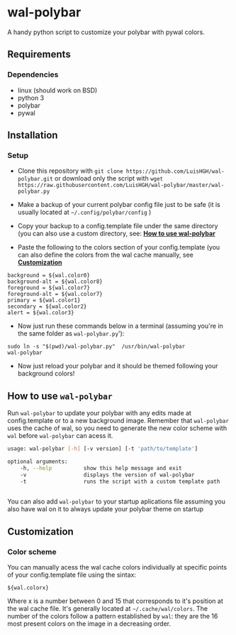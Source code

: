 # wal-polybar
A handy python script to customize your polybar with pywal colors.

## Requirements
### Dependencies

- linux (should work on BSD)
- python 3
- polybar
- pywal

## Installation

### Setup

-  Clone this repository with `git clone https://github.com/LuisHGH/wal-polybar.git` or download only the script with `wget https://raw.githubusercontent.com/LuisHGH/wal-polybar/master/wal-polybar.py` 

- Make a backup of your current polybar config file just to be safe (it is usually located at `~/.config/polybar/config` )
- Copy your backup to a config.template file under the same directory (you can also use a custom directory, see: **[How to use wal-polybar](#how-to-use-wal-polybar)**
- Paste the following to the colors section of your config.template (you can also define the colors from the wal cache manually, see **[Customization](#customization)**
```
background = ${wal.color0}
background-alt = ${wal.color8}
foreground = ${wal.color7}
foreground-alt = ${wal.color7}
primary = ${wal.color1}
secondary = ${wal.color2}
alert = ${wal.color3}
```  
- Now just run these commands below in a terminal (assuming you're in the same folder as `wal-polybar.py`'):
```shell script
sudo ln -s "$(pwd)/wal-polybar.py"  /usr/bin/wal-polybar
wal-polybar
```
- Now just reload your polybar and it should be themed following your background colors!


## How to use `wal-polybar`
Run `wal-polybar` to update your polybar with any edits made at config.template or to a new background image. Remember that `wal-polybar` uses the cache of wal, so you need to generate the new color scheme with  `wal` before `wal-polybar` can acess it.
```sh
usage: wal-polybar [-h] [-v version] [-t 'path/to/template']

optional arguments:
    -h, --help          show this help message and exit
    -v                  displays the version of wal-polybar
    -t                  runs the script with a custom template path 
 
```
You can also add `wal-polybar` to your startup aplications file assuming you also have wal on it to always update your polybar theme on startup

## Customization

### Color scheme
You can manually acess the wal cache colors individually at specific points of your config.template file using the sintax:
```
${wal.colorx}
```
Where x is a number between 0 and 15 that corresponds to it's position at the wal cache file. It's generally located at `~/.cache/wal/colors`.
The number of the colors follow a pattern established by `wal`: they are the 16 most present colors on the image in a decreasing order.
